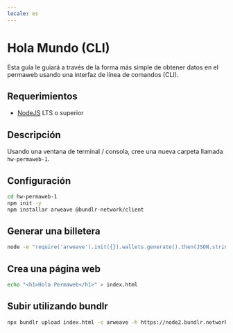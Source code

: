 ```yaml
---
locale: es
---
```


# Hola Mundo (CLI)

Esta guía le guiará a través de la forma más simple de obtener datos en el permaweb usando una interfaz de línea de comandos (CLI).

## Requerimientos

- [NodeJS](https://nodejs.org) LTS o superior

## Descripción

Usando una ventana de terminal / consola, cree una nueva carpeta llamada `hw-permaweb-1`.

## Configuración

```sh
cd hw-permaweb-1
npm init -y
npm installar arweave @bundlr-network/client
```

## Generar una billetera

```sh
node -e "require('arweave').init({}).wallets.generate().then(JSON.stringify).then(console.log.bind(console))" > wallet.json
```

## Crea una página web

```sh
echo "<h1>Hola Permaweb</h1>" > index.html
```

## Subir utilizando bundlr

```sh
npx bundlr upload index.html -c arweave -h https://node2.bundlr.network -w ./wallet.json
```
